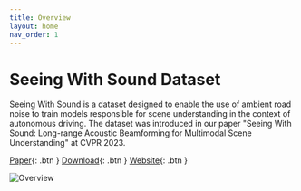 ```yaml
---
title: Overview
layout: home
nav_order: 1
---
```

# Seeing With Sound Dataset
Seeing With Sound is a dataset designed to enable the use of ambient road noise to train models responsible for scene understanding in the context of autonomous driving. The dataset was introduced in our paper "Seeing With Sound: Long-range Acoustic Beamforming for Multimodal Scene Understanding" at CVPR 2023. 

[Paper]({{site.baseurl}}/assets/SeeingWithSound.pdf){: .btn }      [Download]({{site.baseurl}}/docs/download.html){: .btn }      [Website](https://light.princeton.edu/seeingwithsound){: .btn }

![Overview]({{site.baseurl}}/assets/img/overview.gif)
